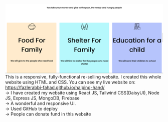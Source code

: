 <img src="Helping-Hand.png">
This is a responsive, fully-functional re-selling website. I created this whole website using HTML and CSS. You can see my live website on: <a href="https://fazlerabbi-fahad.github.io/halping-hand/">https://fazlerabbi-fahad.github.io/halping-hand/</a><br>
-> I have created my website using React JS, Tailwind CSS(DaisyUI), Node JS, Express JS, MongoDB, Firebase<br>
-> A wonderful and responsive UI.<br>
-> Used GitHub to deploy<br>
-> People can donate fund in this website

